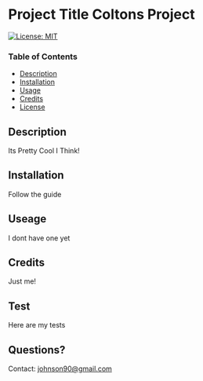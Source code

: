 
  # Project Title Coltons Project
  [![License: MIT](https://img.shields.io/badge/License-MIT-yellow.svg)](https://opensource.org/licenses/MIT)

  ### Table of Contents
  * [Description](#description)
  * [Installation](#installation)
  * [Usage](#usesage)
  * [Credits](#credits)
  * [License](#licence)

  ## Description
  Its Pretty Cool I Think!

  ## Installation
  Follow the guide

  ## Useage
  I dont have one yet

  ## Credits
  Just me!

  ## Test
  Here are my tests

  ## Questions? 
  Contact: johnson90@gmail.com
